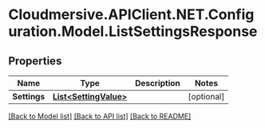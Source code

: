# Cloudmersive.APIClient.NET.Configuration.Model.ListSettingsResponse
## Properties

Name | Type | Description | Notes
------------ | ------------- | ------------- | -------------
**Settings** | [**List&lt;SettingValue&gt;**](SettingValue.md) |  | [optional] 

[[Back to Model list]](../README.md#documentation-for-models) [[Back to API list]](../README.md#documentation-for-api-endpoints) [[Back to README]](../README.md)

